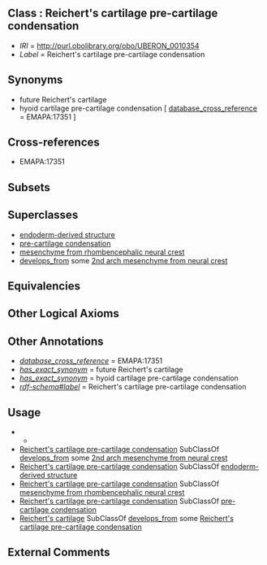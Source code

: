 
## Class : Reichert's cartilage pre-cartilage condensation

 * *IRI* = http://purl.obolibrary.org/obo/UBERON_0010354
 * *Label* = Reichert's cartilage pre-cartilage condensation

## Synonyms

 * future Reichert's cartilage
 * hyoid cartilage pre-cartilage condensation [ [database_cross_reference](../../ef/oboInOwl#hasDbXref.md) = EMAPA:17351 ]

## Cross-references

 * EMAPA:17351

## Subsets


## Superclasses

 * [endoderm-derived structure](../../UBERON/19/UBERON_0004119.md)
 * [pre-cartilage condensation](../../UBERON/66/UBERON_0005866.md)
 * [mesenchyme from rhombencephalic neural crest](../../UBERON/58/UBERON_0010258.md)
 * [develops_from](../../RO/02/RO_0002202.md) some [2nd arch mesenchyme from neural crest](../../UBERON/54/UBERON_0010254.md)

## Equivalencies


## Other Logical Axioms


## Other Annotations

 * *[database_cross_reference](../../ef/oboInOwl#hasDbXref.md)* = EMAPA:17351
 * *[has_exact_synonym](../../ym/oboInOwl#hasExactSynonym.md)* = future Reichert's cartilage
 * *[has_exact_synonym](../../ym/oboInOwl#hasExactSynonym.md)* = hyoid cartilage pre-cartilage condensation
 * *[rdf-schema#label](../../el/rdf-schema#label.md)* = Reichert's cartilage pre-cartilage condensation

## Usage

 * -
 * [Reichert's cartilage pre-cartilage condensation](../../UBERON/54/UBERON_0010354.md) SubClassOf [develops_from](../../RO/02/RO_0002202.md) some [2nd arch mesenchyme from neural crest](../../UBERON/54/UBERON_0010254.md)
 * [Reichert's cartilage pre-cartilage condensation](../../UBERON/54/UBERON_0010354.md) SubClassOf [endoderm-derived structure](../../UBERON/19/UBERON_0004119.md)
 * [Reichert's cartilage pre-cartilage condensation](../../UBERON/54/UBERON_0010354.md) SubClassOf [mesenchyme from rhombencephalic neural crest](../../UBERON/58/UBERON_0010258.md)
 * [Reichert's cartilage pre-cartilage condensation](../../UBERON/54/UBERON_0010354.md) SubClassOf [pre-cartilage condensation](../../UBERON/66/UBERON_0005866.md)
 * [Reichert's cartilage](../../UBERON/68/UBERON_0004368.md) SubClassOf [develops_from](../../RO/02/RO_0002202.md) some [Reichert's cartilage pre-cartilage condensation](../../UBERON/54/UBERON_0010354.md)

## External Comments

